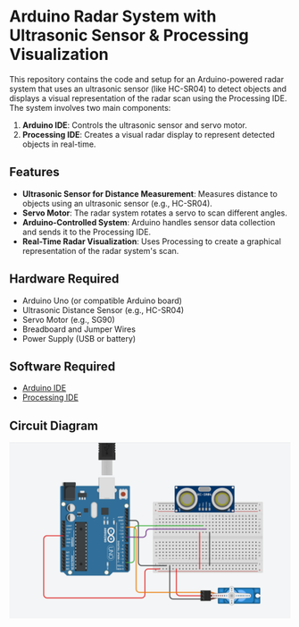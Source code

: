 # Arduino Radar System with Ultrasonic Sensor & Processing Visualization

This repository contains the code and setup for an Arduino-powered radar system that uses an ultrasonic sensor (like HC-SR04) to detect objects and displays a visual representation of the radar scan using the Processing IDE. The system involves two main components:
1. **Arduino IDE**: Controls the ultrasonic sensor and servo motor.
2. **Processing IDE**: Creates a visual radar display to represent detected objects in real-time.

## Features

- **Ultrasonic Sensor for Distance Measurement**: Measures distance to objects using an ultrasonic sensor (e.g., HC-SR04).
- **Servo Motor**: The radar system rotates a servo to scan different angles.
- **Arduino-Controlled System**: Arduino handles sensor data collection and sends it to the Processing IDE.
- **Real-Time Radar Visualization**: Uses Processing to create a graphical representation of the radar system's scan.

## Hardware Required

- Arduino Uno (or compatible Arduino board)
- Ultrasonic Distance Sensor (e.g., HC-SR04)
- Servo Motor (e.g., SG90)
- Breadboard and Jumper Wires
- Power Supply (USB or battery)

## Software Required

- [Arduino IDE](https://www.arduino.cc/en/software)
- [Processing IDE](https://processing.org/download/)

## Circuit Diagram

![Circuit Diagram](circuit_diagram.png)
